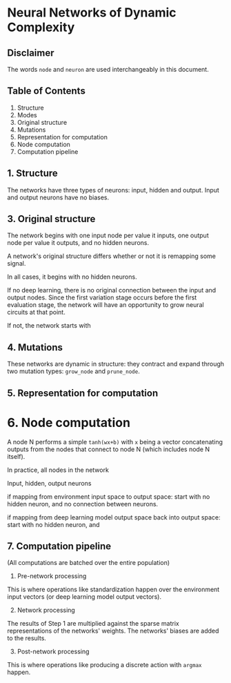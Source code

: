# Neural Networks of Dynamic Complexity

Disclaimer
----------

The words `node` and `neuron` are used interchangeably in this document.

## Table of Contents

1. Structure
2. Modes
3. Original structure
4. Mutations
5. Representation for computation
6. Node computation
7. Computation pipeline

## 1. Structure

The networks have three types of neurons: input, hidden and output.
Input and output neurons have no biases.

## 3. Original structure

The network begins with one input node per value it inputs, one output node per value it outputs, and no hidden neurons.

A network's original structure differs whether or not it is remapping some signal.

In all cases, it begins with no hidden neurons.

If no deep learning, there is no original connection between the input and output nodes.
Since the first variation stage occurs before the first evaluation stage, the network will have an opportunity to grow neural circuits at that point.

If not, the network starts with 

## 4. Mutations

These networks are dynamic in structure: they contract and expand through two mutation types: `grow_node` and `prune_node`.

## 5. Representation for computation


# 6. Node computation

A node N performs a simple `tanh(wx+b)` with `x` being a vector concatenating outputs from the nodes that connect to node N (which includes node N itself).

In practice, all nodes in the network

Input, hidden, output neurons



if mapping from environment input space to output space:
start with no hidden neuron, and no connection between neurons.

if mapping from deep learning model output space back into output space:
start with no hidden neuron, and 

## 7. Computation pipeline

(All computations are batched over the entire population)

1. Pre-network processing

This is where operations like standardization happen over the environment input vectors (or deep learning model output vectors).

2. Network processing

The results of Step 1 are multiplied against the sparse matrix representations of the networks' weights. The networks' biases are added to the results.

3. Post-network processing

This is where operations like producing a discrete action with `argmax` happen.